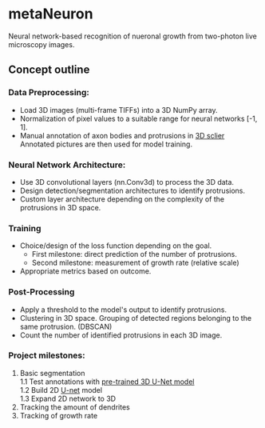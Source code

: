 # metaNeuron
Neural network-based recognition of nueronal growth from two-photon live microscopy images.

## Concept outline

### Data Preprocessing:
- Load 3D images (multi-frame TIFFs) into a 3D NumPy array.
- Normalization of pixel values to a suitable range for neural networks [-1, 1].
- Manual annotation of axon bodies and protrusions in  [3D sclier](https://www.slicer.org/) Annotated pictures are then used for model training.

### Neural Network Architecture:
- Use 3D convolutional layers (nn.Conv3d) to process the 3D data.
- Design detection/segmentation architectures to identify protrusions.
- Custom layer architecture depending on the complexity of the protrusions in 3D space.

### Training
- Choice/design of the loss function depending on the goal.
  - First milestone: direct prediction of the number of protrusions.
  - Second milestone: measurement of growth rate (relative scale)
- Appropriate metrics based on outcome.

### Post-Processing
- Apply a threshold to the model's output to identify protrusions.
- Clustering in 3D space. Grouping of detected regions belonging to the same protrusion. (DBSCAN)
- Count the number of identified protrusions in each 3D image.

### Project milestones:
1. Basic segmentation <br>
1.1 Test annotations with [pre-trained 3D U-Net model](https://github.com/wolny/pytorch-3dunet) <br>
1.2 Build 2D [U-net](https://arxiv.org/abs/1505.04597) model <br>
1.3 Expand 2D network to 3D <br>
2. Tracking the amount of dendrites
3. Tracking of growth rate
